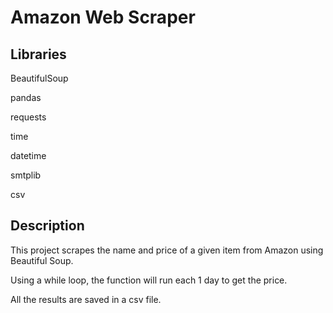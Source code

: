 # Amazon Web Scraper

## Libraries
BeautifulSoup

pandas

requests

time

datetime

smtplib

csv

## Description
This project scrapes the name and price of a given item from Amazon using Beautiful Soup.

Using a while loop, the function will run each 1 day to get the price.

All the results are saved in a csv file.
